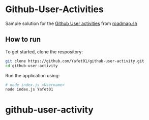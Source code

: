 # Github-User-Activities

Sample solution for the [Github User activities](https://roadmap.sh/projects/github-user-activity) from [roadmap.sh](https://roadmap.sh/)

## How to run 
To get started, clone the respository:

```bash 
git clone https://github.com/Yafet01/github-user-activity.git
cd github-user-activity
```

Run the application using:
```bash
# node index.js <Username> 
node index.js Yafet01
```

# github-user-activity
